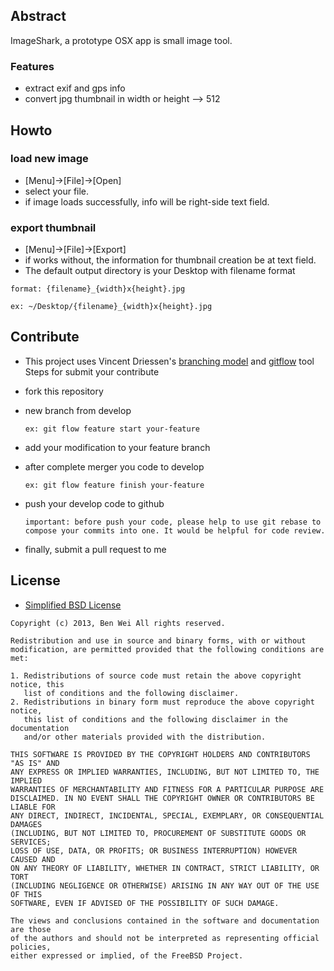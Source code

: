 ## Abstract

 ImageShark, a prototype OSX app is small image tool.

### Features
* extract exif and gps info
* convert jpg thumbnail in width or height --> 512

## Howto

### load new image

* [Menu]->[File]->[Open]
* select your file. 
* if image loads successfully, info will be right-side text field.

### export thumbnail

* [Menu]->[File]->[Export]
* if works without, the information for thumbnail creation be at text field.
* The default output directory is your Desktop with filename format

```
format: {filename}_{width}x{height}.jpg

ex: ~/Desktop/{filename}_{width}x{height}.jpg
```

## Contribute
* This project uses Vincent Driessen's [branching model](http://nvie.com/posts/a-successful-git-branching-model/) and [gitflow](https://github.com/nvie/gitflow.git) tool
Steps for submit your contribute
* fork this repository
* new branch from develop

  ```ex: git flow feature start your-feature```
* add your modification to your feature branch
* after complete merger you code to develop   

  ```ex: git flow feature finish your-feature```
* push your develop code to github

  ```important: before push your code, please help to use git rebase to compose your commits into one. It would be helpful for code review.``` 
* finally, submit a pull request to me

## License

* [Simplified BSD License](http://en.wikipedia.org/wiki/BSD_licenses)

```
Copyright (c) 2013, Ben Wei All rights reserved.

Redistribution and use in source and binary forms, with or without
modification, are permitted provided that the following conditions are met: 

1. Redistributions of source code must retain the above copyright notice, this
   list of conditions and the following disclaimer. 
2. Redistributions in binary form must reproduce the above copyright notice,
   this list of conditions and the following disclaimer in the documentation
   and/or other materials provided with the distribution. 

THIS SOFTWARE IS PROVIDED BY THE COPYRIGHT HOLDERS AND CONTRIBUTORS "AS IS" AND
ANY EXPRESS OR IMPLIED WARRANTIES, INCLUDING, BUT NOT LIMITED TO, THE IMPLIED
WARRANTIES OF MERCHANTABILITY AND FITNESS FOR A PARTICULAR PURPOSE ARE
DISCLAIMED. IN NO EVENT SHALL THE COPYRIGHT OWNER OR CONTRIBUTORS BE LIABLE FOR
ANY DIRECT, INDIRECT, INCIDENTAL, SPECIAL, EXEMPLARY, OR CONSEQUENTIAL DAMAGES
(INCLUDING, BUT NOT LIMITED TO, PROCUREMENT OF SUBSTITUTE GOODS OR SERVICES;
LOSS OF USE, DATA, OR PROFITS; OR BUSINESS INTERRUPTION) HOWEVER CAUSED AND
ON ANY THEORY OF LIABILITY, WHETHER IN CONTRACT, STRICT LIABILITY, OR TORT
(INCLUDING NEGLIGENCE OR OTHERWISE) ARISING IN ANY WAY OUT OF THE USE OF THIS
SOFTWARE, EVEN IF ADVISED OF THE POSSIBILITY OF SUCH DAMAGE.

The views and conclusions contained in the software and documentation are those
of the authors and should not be interpreted as representing official policies, 
either expressed or implied, of the FreeBSD Project.
```
